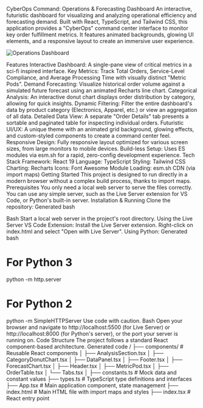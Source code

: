 CyberOps Command: Operations & Forecasting Dashboard
An interactive, futuristic dashboard for visualizing and analyzing operational efficiency and forecasting demand. Built with React, TypeScript, and Tailwind CSS, this application provides a "CyberOps" command center interface to monitor key order fulfillment metrics. It features animated backgrounds, glowing UI elements, and a responsive layout to create an immersive user experience.

![Operations Dashboard]([images/operations_dashboard.png](https://1drv.ms/i/c/96ba7930e3fa1138/EWdlYOJUR0tEnUyorfQADtcB7o1Bk-B8FEhYBZSRj_xK6Q?e=RC3uXo))

 Features
Interactive Dashboard: A single-pane view of critical metrics in a sci-fi inspired interface.
Key Metrics: Track Total Orders, Service-Level Compliance, and Average Processing Time with visually distinct "Metric Pods".
Demand Forecasting: Visualize historical order volume against a simulated future forecast using an animated Recharts line chart.
Categorical Analysis: An interactive donut chart displays order distribution by category, allowing for quick insights.
Dynamic Filtering: Filter the entire dashboard's data by product category (Electronics, Apparel, etc.) or view an aggregation of all data.
Detailed Data View: A separate "Order Details" tab presents a sortable and paginated table for inspecting individual orders.
Futuristic UI/UX: A unique theme with an animated grid background, glowing effects, and custom-styled components to create a command center feel.
Responsive Design: Fully responsive layout optimized for various screen sizes, from large monitors to mobile devices.
Build-less Setup: Uses ES modules via esm.sh for a rapid, zero-config development experience.
 Tech Stack
Framework: React 19
Language: TypeScript
Styling: Tailwind CSS
Charting: Recharts
Icons: Font Awesome
Module Loading: esm.sh CDN (via import maps)
 Getting Started
This project is designed to run directly in a modern browser without a complex build process, thanks to import maps.
Prerequisites
You only need a local web server to serve the files correctly. You can use any simple server, such as the Live Server extension for VS Code, or Python's built-in server.
Installation & Running
Clone the repository:
Generated bash

Bash
Start a local web server in the project's root directory.
Using the Live Server VS Code Extension:
Install the Live Server extension.
Right-click on index.html and select "Open with Live Server".
Using Python:
Generated bash
# For Python 3
python -m http.server

# For Python 2
python -m SimpleHTTPServer
Use code with caution.
Bash
Open your browser and navigate to http://localhost:5500 (for Live Server) or http://localhost:8000 (for Python's server), or the port your server is running on.
 Code Structure
The project follows a standard React component-based architecture.
Generated code
/
├── components/           # Reusable React components
│   ├── AnalysisSection.tsx
│   ├── CategoryDonutChart.tsx
│   ├── DataPanel.tsx
│   ├── Footer.tsx
│   ├── ForecastChart.tsx
│   ├── Header.tsx
│   ├── MetricPod.tsx
│   ├── OrderTable.tsx
│   └── Tabs.tsx
│
├── constants.ts          # Mock data and constant values
├── types.ts              # TypeScript type definitions and interfaces
├── App.tsx               # Main application component, state management
├── index.html            # Main HTML file with import maps and styles
├── index.tsx             # React entry point
